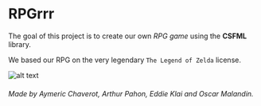 # RPGrrr

The goal of this project is to create our own *RPG game* using the **CSFML** library.

We based our RPG on the very legendary `The Legend of Zelda` license.

![alt text](https://media4.giphy.com/media/YWUpVw86AtIbe/giphy.gif?cid=ecf05e47297k75qlg9l889fesltodz5ws4zhfnhn3qi3194j&rid=giphy.gif&ct=g)

###### Made by *Aymeric Chaverot*, *Arthur Pahon*, *Eddie Klai* and *Oscar Malandin*.
